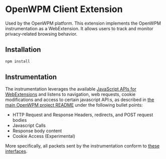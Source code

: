 # OpenWPM Client Extension

Used by the OpenWPM platform.
This extension implements the OpenWPM instrumentation as a WebExtension.
It allows users to track and monitor privacy-related browsing behavior.

## Installation

```bash
npm install
```

## Instrumentation

The instrumentation leverages the available [JavaScript APIs for WebExtensions](https://developer.mozilla.org/en-US/docs/Mozilla/Add-ons/WebExtensions/API) and listens to navigation, web requests, cookie modifications and access to certain javascript API:s, as described in [the main OpenWPM project README](../../README.md#instrumentation-and-data-access) under the following bullet points:
- HTTP Request and Response Headers, redirects, and POST request bodies
- Javascript Calls
- Response body content
- Cookie Access (Experimental)

More specifically, all packets sent by the instrumentation conform to [these interfaces](/src/schema.ts).
